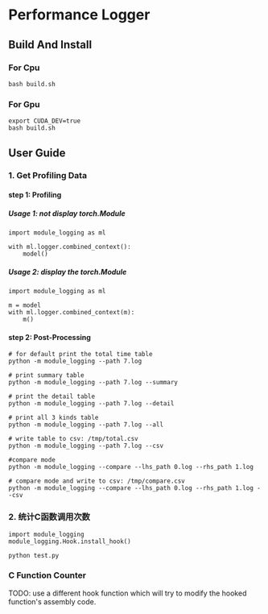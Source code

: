 # Performance Logger

## Build And Install
### For Cpu
```
bash build.sh

```

### For Gpu
```
export CUDA_DEV=true
bash build.sh
```

## User Guide

### 1. Get Profiling Data
#### step 1: Profiling

##### Usage 1: not display torch.Module
```
import module_logging as ml

with ml.logger.combined_context():
    model()

```

##### Usage 2: display the torch.Module
```
import module_logging as ml

m = model
with ml.logger.combined_context(m):
    m()

```

#### step 2: Post-Processing
```
# for default print the total time table
python -m module_logging --path 7.log

# print summary table
python -m module_logging --path 7.log --summary

# print the detail table
python -m module_logging --path 7.log --detail

# print all 3 kinds table
python -m module_logging --path 7.log --all

# write table to csv: /tmp/total.csv
python -m module_logging --path 7.log --csv

#compare mode
python -m module_logging --compare --lhs_path 0.log --rhs_path 1.log

# compare mode and write to csv: /tmp/compare.csv
python -m module_logging --compare --lhs_path 0.log --rhs_path 1.log --csv

```

### 2. 统计C函数调用次数
```
import module_logging
module_logging.Hook.install_hook()

python test.py
```

### C Function Counter
TODO:
use a different hook function which will try to modify the hooked function's assembly code.
